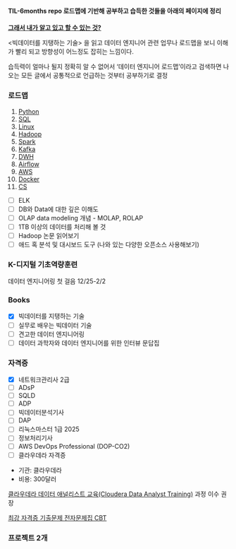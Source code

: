 #### TIL-6months repo 로드맵에 기반해 공부하고 습득한 것들을 아래의 페이지에 정리  
[**그래서 내가 알고 있고 할 수 있는 것?**](https://jiwontwopunch.notion.site/177afad64f2c4920aa95e4a4270722f8?pvs=4)  


<빅데이터를 지탱하는 기술> 을 읽고 데이터 엔지니어 관련 업무나 로드맵을 보니 이해가 빨리 되고 방향성이 어느정도 잡히는 느낌이다.

습득력이 얼마나 될지 정확히 알 수 없어서 ‘데이터 엔지니어 로드맵’이라고 검색하면 나오는 모든 글에서 공통적으로 언급하는 것부터 공부하기로 결정

### 로드맵
1. [Python](https://jiwontwopunch.notion.site/Python-354d5b6be1ec465ea382ac72717d4865?pvs=4)
2. [SQL](https://jiwontwopunch.notion.site/SQL-b164175e4339478b8dce98fb53c26b39?pvs=4)
3. [Linux](https://jiwontwopunch.notion.site/Linux-ed26ebf42fd54d34b38b2af0949c962b?pvs=4)
4. [Hadoop](https://jiwontwopunch.notion.site/Hadoop-6d060dd74bf24a75bb767e3864238823?pvs=4)
5. [Spark](https://jiwontwopunch.notion.site/Spark-b503731e881b4efbbf097f821cac6880?pvs=4)
6. [Kafka](https://jiwontwopunch.notion.site/Kafka-8a1c6d65bd0d41a3a35c0188e2321248?pvs=4)
7. [DWH](https://jiwontwopunch.notion.site/DWH-156872306f694246b00ea696c54c901a?pvs=4)
8. [Airflow](https://jiwontwopunch.notion.site/Airflow-e094ad08742244a0beee5400f68fcc26?pvs=4)
9. [AWS](https://jiwontwopunch.notion.site/AWS-ab4d5b9d5d9c46d696d4e95705e6dbe1?pvs=4)
10. [Docker](https://jiwontwopunch.notion.site/Docker-d7b492623a2f46c6904e1d324698f6fd?pvs=4)
11. [CS](https://jiwontwopunch.notion.site/CS-bfd8d39c0c7a433580df8eafdf2499a9?pvs=4)

- [ ]  ELK
- [ ]  DB와 Data에 대한 깊은 이해도
- [ ]  OLAP data modeling 개념 - MOLAP, ROLAP
- [ ]  1TB 이상의 데이터를 처리해 볼 것
- [ ]  Hadoop 논문 읽어보기
- [ ]  애드 혹 분석 및 대시보드 도구 (나와 있는 다양한 오픈소스 사용해보기)

### K-디지털 기초역량훈련
데이터 엔지니어링 첫 걸음 12/25-2/2

### Books
- [x]  빅데이터를 지탱하는 기술
- [ ]  실무로 배우는 빅데이터 기술
- [ ]  견고한 데이터 엔지니어링
- [ ]  데이터 과학자와 데이터 엔지니어를 위한 인터뷰 문답집

### 자격증
- [x]  네트워크관리사 2급
- [ ]  ADsP
- [ ]  SQLD
- [ ]  ADP
- [ ]  빅데이터분석기사
- [ ]  DAP
- [ ]  리눅스마스터 1급
2025
- [ ]  정보처리기사
- [ ]  AWS DevOps Professional (DOP-CO2)
- [ ]  클라우데라 자격증
- 기관: 클라우데라
- 비용: 300달러

[클라우데라 데이터 애널리스트 교육(Cloudera Data Analyst Training)](https://www.cloudera.com/more/training/courses/data-analyst-training.html?course=data-analyst&loc=online) 과정 이수 권장

[최강 자격증 기출문제 전자문제집 CBT](https://www.comcbt.com/)

### 프로젝트 2개
